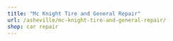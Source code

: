 ```yaml
---
title: "Mc Knight Tire and General Repair"
url: /asheville/mc-knight-tire-and-general-repair/
shop: car repair
---
```

